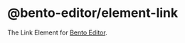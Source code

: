 # @bento-editor/element-link

The Link Element for [Bento Editor](https://github.com/cam-inc/bento).
